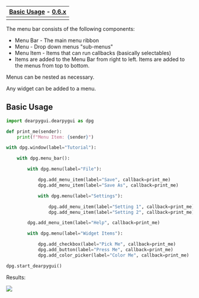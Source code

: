 | [Basic Usage](#basic-usage) - [0.6.x](https://github.com/hoffstadt/DearPyGui_06/wiki/Menus) |
|----|
||

The menu bar consists of the following components:

* Menu Bar - The main menu ribbon
* Menu - Drop down menus "sub-menus"
* Menu Item - Items that can run callbacks (basically selectables)
* Items are added to the Menu Bar from right to left. Items are added to the menus from top to bottom.

Menus can be nested as necessary.

Any widget can be added to a menu.

## Basic Usage

```python
import dearpygui.dearpygui as dpg

def print_me(sender):
    print(f"Menu Item: {sender}")

with dpg.window(label="Tutorial"):

    with dpg.menu_bar():

        with dpg.menu(label="File"):

            dpg.add_menu_item(label="Save", callback=print_me)
            dpg.add_menu_item(label="Save As", callback=print_me)

            with dpg.menu(label="Settings"):

                dpg.add_menu_item(label="Setting 1", callback=print_me)
                dpg.add_menu_item(label="Setting 2", callback=print_me)

        dpg.add_menu_item(label="Help", callback=print_me)

        with dpg.menu(label="Widget Items"):

            dpg.add_checkbox(label="Pick Me", callback=print_me)
            dpg.add_button(label="Press Me", callback=print_me)
            dpg.add_color_picker(label="Color Me", callback=print_me)

dpg.start_dearpygui()
```

Results:

![](https://github.com/hoffstadt/DearPyGui/blob/assets/wiki_images/menus.PNG)